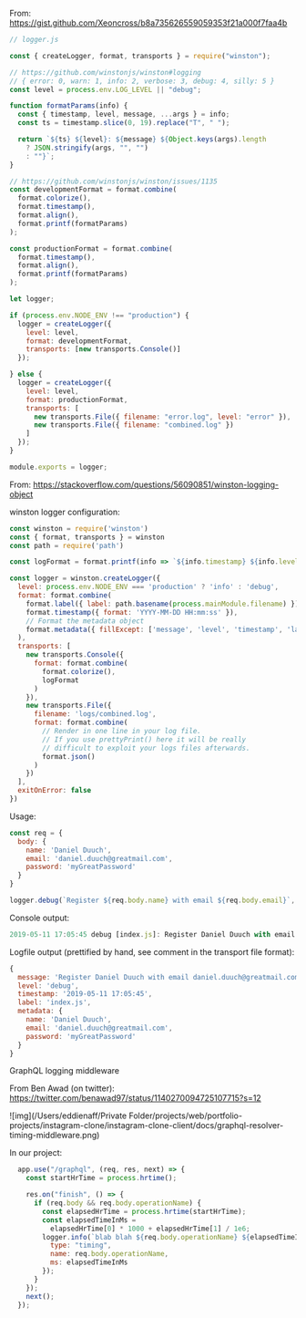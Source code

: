 From: https://gist.github.com/Xeoncross/b8a735626559059353f21a000f7faa4b



```javascript
// logger.js

const { createLogger, format, transports } = require("winston");

// https://github.com/winstonjs/winston#logging
// { error: 0, warn: 1, info: 2, verbose: 3, debug: 4, silly: 5 }
const level = process.env.LOG_LEVEL || "debug";

function formatParams(info) {
  const { timestamp, level, message, ...args } = info;
  const ts = timestamp.slice(0, 19).replace("T", " ");

  return `${ts} ${level}: ${message} ${Object.keys(args).length
    ? JSON.stringify(args, "", "")
    : ""}`;
}

// https://github.com/winstonjs/winston/issues/1135
const developmentFormat = format.combine(
  format.colorize(),
  format.timestamp(),
  format.align(),
  format.printf(formatParams)
);

const productionFormat = format.combine(
  format.timestamp(),
  format.align(),
  format.printf(formatParams)
);

let logger;

if (process.env.NODE_ENV !== "production") {
  logger = createLogger({
    level: level,
    format: developmentFormat,
    transports: [new transports.Console()]
  });

} else {
  logger = createLogger({
    level: level,
    format: productionFormat,
    transports: [
      new transports.File({ filename: "error.log", level: "error" }),
      new transports.File({ filename: "combined.log" })
    ]
  });
}

module.exports = logger;
```



From: https://stackoverflow.com/questions/56090851/winston-logging-object

winston logger configuration:

```javascript
const winston = require('winston')
const { format, transports } = winston
const path = require('path')

const logFormat = format.printf(info => `${info.timestamp} ${info.level} [${info.label}]: ${info.message}`)

const logger = winston.createLogger({
  level: process.env.NODE_ENV === 'production' ? 'info' : 'debug',
  format: format.combine(
    format.label({ label: path.basename(process.mainModule.filename) }),
    format.timestamp({ format: 'YYYY-MM-DD HH:mm:ss' }),
    // Format the metadata object
    format.metadata({ fillExcept: ['message', 'level', 'timestamp', 'label'] })
  ),
  transports: [
    new transports.Console({
      format: format.combine(
        format.colorize(),
        logFormat
      )
    }),
    new transports.File({
      filename: 'logs/combined.log',
      format: format.combine(
        // Render in one line in your log file.
        // If you use prettyPrint() here it will be really
        // difficult to exploit your logs files afterwards.
        format.json()
      )
    })
  ],
  exitOnError: false
})
```

Usage:

```javascript
const req = {
  body: {
    name: 'Daniel Duuch',
    email: 'daniel.duuch@greatmail.com',
    password: 'myGreatPassword'
  }
}

logger.debug(`Register ${req.body.name} with email ${req.body.email}`, { ...req.body, action: 'register' })
```

Console output:

```js
2019-05-11 17:05:45 debug [index.js]: Register Daniel Duuch with email daniel.duuch@greatmail.com
```

Logfile output (prettified by hand, see comment in the transport file format):

```js
{
  message: 'Register Daniel Duuch with email daniel.duuch@greatmail.com',
  level: 'debug',
  timestamp: '2019-05-11 17:05:45',
  label: 'index.js',
  metadata: {
    name: 'Daniel Duuch',
    email: 'daniel.duuch@greatmail.com',
    password: 'myGreatPassword'
  }
}
```

GraphQL logging middleware

From Ben Awad (on twitter): https://twitter.com/benawad97/status/1140270094725107715?s=12

![img](/Users/eddienaff/Private Folder/projects/web/portfolio-projects/instagram-clone/instagram-clone-client/docs/graphql-resolver-timing-middleware.png)

In our project:

```js
  app.use("/graphql", (req, res, next) => {
    const startHrTime = process.hrtime();

    res.on("finish", () => {
      if (req.body && req.body.operationName) {
        const elapsedHrTime = process.hrtime(startHrTime);
        const elapsedTimeInMs =
          elapsedHrTime[0] * 1000 + elapsedHrTime[1] / 1e6;
        logger.info(`blab blah ${req.body.operationName} ${elapsedTimeInMs}`, {
          type: "timing",
          name: req.body.operationName,
          ms: elapsedTimeInMs
        });
      }
    });
    next();
  });

```

